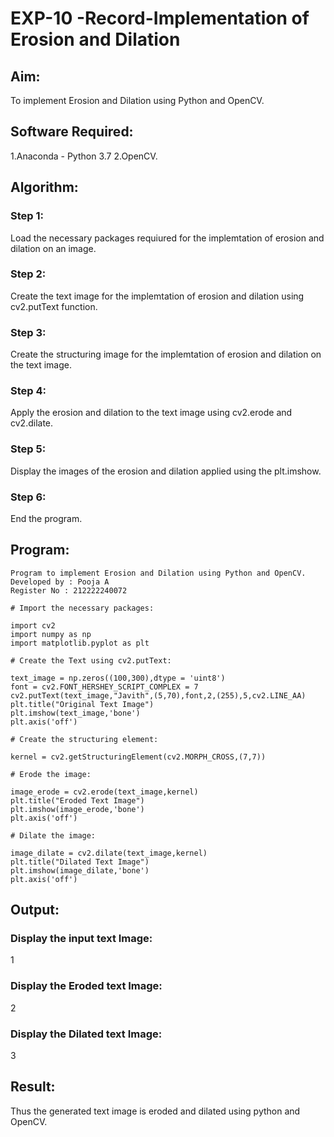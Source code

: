 # EXP-10 -Record-Implementation of Erosion and Dilation
## Aim:
To implement Erosion and Dilation using Python and OpenCV.

## Software Required:
1.Anaconda - Python 3.7
2.OpenCV.

## Algorithm:
### Step 1:
Load the necessary packages requiured for the implemtation of erosion and dilation on an image.

### Step 2:
Create the text image for the implemtation of erosion and dilation using cv2.putText function.

### Step 3:
Create the structuring image for the implemtation of erosion and dilation on the text image.

### Step 4:
Apply the erosion and dilation to the text image using cv2.erode and cv2.dilate.

### Step 5:
Display the images of the erosion and dilation applied using the plt.imshow.

### Step 6:
End the program.

## Program:
```
Program to implement Erosion and Dilation using Python and OpenCV.
Developed by : Pooja A
Register No : 212222240072
```

```
# Import the necessary packages:

import cv2
import numpy as np
import matplotlib.pyplot as plt
```
```
# Create the Text using cv2.putText:

text_image = np.zeros((100,300),dtype = 'uint8')
font = cv2.FONT_HERSHEY_SCRIPT_COMPLEX = 7
cv2.putText(text_image,"Javith",(5,70),font,2,(255),5,cv2.LINE_AA)
plt.title("Original Text Image")
plt.imshow(text_image,'bone')
plt.axis('off')
```
```
# Create the structuring element:

kernel = cv2.getStructuringElement(cv2.MORPH_CROSS,(7,7))
```
```
# Erode the image:

image_erode = cv2.erode(text_image,kernel)
plt.title("Eroded Text Image")
plt.imshow(image_erode,'bone')
plt.axis('off')
```
```
# Dilate the image:

image_dilate = cv2.dilate(text_image,kernel)
plt.title("Dilated Text Image")
plt.imshow(image_dilate,'bone')
plt.axis('off')
```

## Output:
### Display the input text Image:
1

### Display the Eroded text Image:
2

### Display the Dilated text Image:
3

## Result:
Thus the generated text image is eroded and dilated using python and OpenCV.
